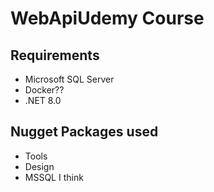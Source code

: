 # WebApiUdemy Course
## Requirements
* Microsoft SQL Server
* Docker??
* .NET 8.0
## Nugget Packages used
* Tools
* Design
* MSSQL I think
